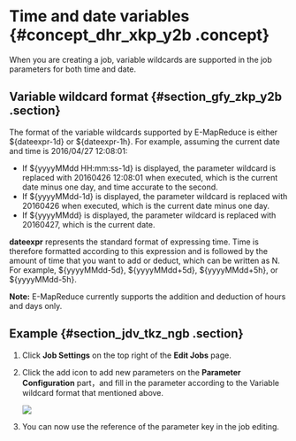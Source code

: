 # Time and date variables {#concept_dhr_xkp_y2b .concept}

When you are creating a job, variable wildcards are supported in the job parameters for both time and date.

## Variable wildcard format {#section_gfy_zkp_y2b .section}

The format of the variable wildcards supported by E-MapReduce is either $\{dateexpr-1d\} or $\{dateexpr-1h\}. For example, assuming the current date and time is 2016/04/27 12:08:01:

-   If $\{yyyyMMdd HH:mm:ss-1d\} is displayed, the parameter wildcard is replaced with 20160426 12:08:01 when executed, which is the current date minus one day, and time accurate to the second.
-   If $\{yyyyMMdd-1d\} is displayed, the parameter wildcard is replaced with 20160426 when executed, which is the current date minus one day.
-   If $\{yyyyMMdd\} is displayed, the parameter wildcard is replaced with 20160427, which is the current date.

**dateexpr** represents the standard format of expressing time. Time is therefore formatted according to this expression and is followed by the amount of time that you want to add or deduct, which can be written as N. For example, $\{yyyyMMdd-5d\}, $\{yyyyMMdd+5d\}, $\{yyyyMMdd+5h\}, or $\{yyyyMMdd-5h\}.

**Note:** E-MapReduce currently supports the addition and deduction of hours and days only.

## Example {#section_jdv_tkz_ngb .section}

1.  Click **Job Settings** on the top right of the **Edit Jobs** page.
2.  Click the add icon to add new parameters on the **Parameter Configuration** part，and fill in the parameter according to the Variable wildcard format that mentioned above.

    ![](http://static-aliyun-doc.oss-cn-hangzhou.aliyuncs.com/assets/img/17875/154829923437971_en-US.png)

3.  You can now use the reference of the parameter key in the job editing. 

